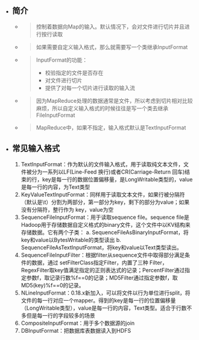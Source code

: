 

- ## 简介
	- >  控制着数据向Map的输入。默认情况下，会对文件进行切片并且进行按行读取
	- >  如果需要自定义输入格式，那么就需要写一个类继承InputFormat
	- >  InputFormat的功能：
	    > - 校验指定的文件是否存在
	    > - 对文件进行切片
	    > - 提供了对每一个切片进行读取的输入流
	- >  因为MapReduce处理的数据通常是文件，所以考虑到切片相对比较麻烦，所以自定义输入格式的时候往往是写一个类去继承FileInputFormat
	- >  MapReduce中，如果不指定，输入格式默认是TextInputFormat

- ## 常见输入格式
	1. TextInputFormat：作为默认的文件输入格式，用于读取纯文本文件，文件被分为一系列以LF(Line-Feed 换行)或者CR(Carriage-Return 回车)结束的行，key是每一行的数据位置偏移量，是LongWritable类型的，value是每一行的内容，为Text类型
	2. KeyValueTextInputFormat：同样用于读取文本文件，如果行被分隔符（默认是\t）分割为两部分，第一部分为key，剩下的部分为value；如果没有分隔符，整行作为 key，value为空
	3. SequenceFileInputFormat：用于读取sequence file。sequence file是Hadoop用于存储数据自定义格式的binary文件，这个文件中以KV结构来存储数据。它有两个子类：
		a. SequenceFileAsBinaryInputFormat，将 key和value以BytesWritable的类型读出
		b. SequenceFileAsTextInputFormat，将key和value以Text类型读出。
	4. SequenceFileInputFilter：根据filter从sequence文件中取得部分满足条件的数据，通过 setFilterClass指定Filter，内置了三种 Filter，RegexFilter取key值满足指定的正则表达式的记录；PercentFilter通过指定参数f，取记录行数%f==0的记录；MD5Filter通过指定参数f，取MD5(key)%f==0的记录。
	5. NLineInputFormat：0.18.x新加入，可以将文件以行为单位进行split，将文件的每一行对应一个mapper。得到的key是每一行的位置偏移量（LongWritable类型），value是每一行的内容，Text类型。适合于行数不多但是每一行的字段较多的场景
	6. CompositeInputFormat：用于多个数据源的join
	7. DBInputFormat：把数据库表数据读入到HDFS
